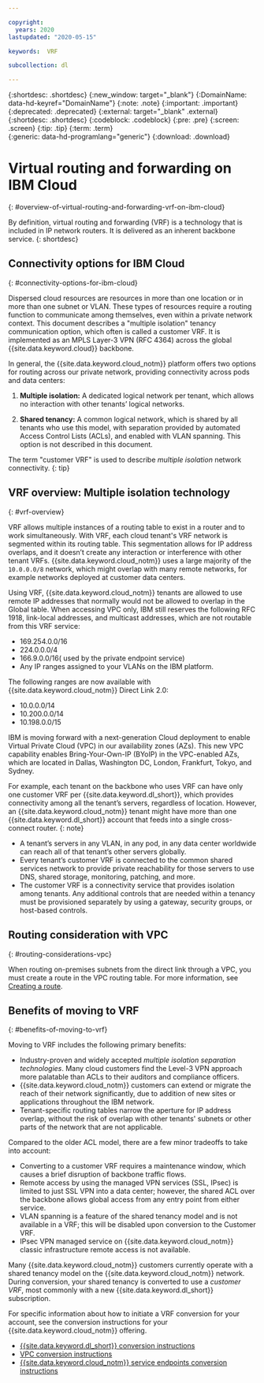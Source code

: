 ```yaml
---

copyright:
  years: 2020
lastupdated: "2020-05-15"

keywords:  VRF

subcollection: dl

---
```


{:shortdesc: .shortdesc}
{:new_window: target="_blank"}
{:DomainName: data-hd-keyref="DomainName"}
{:note: .note}
{:important: .important}
{:deprecated: .deprecated}
{:external: target="_blank" .external}
{:shortdesc: .shortdesc}
{:codeblock: .codeblock}
{:pre: .pre}
{:screen: .screen}
{:tip: .tip}
{:term: .term}  
{:generic: data-hd-programlang="generic"}
{:download: .download}  

# Virtual routing and forwarding on IBM Cloud
{: #overview-of-virtual-routing-and-forwarding-vrf-on-ibm-cloud}

By definition, virtual routing and forwarding (VRF) is a technology that is included in IP network routers. It is delivered as an inherent backbone service.
{: shortdesc}

## Connectivity options for IBM Cloud
{: #connectivity-options-for-ibm-cloud}

Dispersed cloud resources are resources in more than one location or in more than one subnet or VLAN. These types of resources require a routing function to communicate among themselves, even within a private network context. This document describes a "multiple isolation" tenancy communication option, which often is called a customer VRF. It is implemented as an MPLS Layer-3 VPN (RFC 4364) across the global {{site.data.keyword.cloud}} backbone.

In general, the {{site.data.keyword.cloud_notm}} platform offers two options for routing across our private network, providing connectivity across pods and data centers:

1. **Multiple isolation:** A dedicated logical network per tenant, which allows no interaction with other tenants’ logical networks.

2. **Shared tenancy:** A common logical network, which is shared by all tenants who use this model, with separation provided by automated Access Control Lists (ACLs), and enabled with VLAN spanning. This option is not described in this document.

The term "customer VRF" is used to describe _multiple isolation_ network connectivity.
{: tip}

## VRF overview: Multiple isolation technology
{: #vrf-overview}

VRF allows multiple instances of a routing table to exist in a router and to work simultaneously. With VRF, each cloud tenant's VRF network is segmented within its routing table. This segmentation allows for IP address overlaps, and it doesn’t create any interaction or interference with other tenant VRFs. {{site.data.keyword.cloud_notm}} uses a large majority of the `10.0.0.0/8` network, which might overlap with many remote networks, for example networks deployed at customer data centers.

Using VRF, {{site.data.keyword.cloud_notm}} tenants are allowed to use remote IP addresses that normally would not be allowed to overlap in the Global table. When accessing VPC only, IBM still reserves the following RFC 1918, link-local addresses, and multicast addresses, which are not routable from this VRF service:

* 169.254.0.0/16
* 224.0.0.0/4
* 166.9.0.0/16( used by the private endpoint service)
* Any IP ranges assigned to your VLANs on the IBM platform.

The following ranges are now available with {{site.data.keyword.cloud_notm}} Direct Link 2.0:

* 10.0.0.0/14
* 10.200.0.0/14
* 10.198.0.0/15

IBM is moving forward with a next-generation Cloud deployment to enable Virtual Private Cloud (VPC) in our availability zones (AZs). This new VPC capability enables Bring-Your-Own-IP (BYoIP) in the VPC-enabled AZs, which are located in Dallas, Washington DC, London, Frankfurt, Tokyo, and Sydney.

For example, each tenant on the backbone who uses VRF can have only one customer VRF per {{site.data.keyword.dl_short}}, which provides connectivity among all the tenant’s servers, regardless of location. However, an {{site.data.keyword.cloud_notm}} tenant might have more than one {{site.data.keyword.dl_short}} account that feeds into a single cross-connect router.
{: note}

* A tenant’s servers in any VLAN, in any pod, in any data center worldwide can reach all of that tenant’s other servers globally.
* Every tenant’s customer VRF is connected to the common shared services network to provide private reachability for those servers to use DNS, shared storage, monitoring, patching, and more.
* The customer VRF is a connectivity service that provides isolation among tenants. Any additional controls that are needed within a tenancy must be provisioned separately by using a gateway, security groups, or host-based controls.

## Routing consideration with VPC
{: #routing-considerations-vpc}

When routing on-premises subnets from the direct link through a VPC, you must create a route in the VPC routing table. For more information, see [Creating a route](/docs/vpc?topic=vpc-create-vpc-route).

## Benefits of moving to VRF
{: #benefits-of-moving-to-vrf}

Moving to VRF includes the following primary benefits:

* Industry-proven and widely accepted _multiple isolation separation technologies_. Many cloud customers find the Level-3 VPN approach more palatable than ACLs to their auditors and compliance officers.   
* {{site.data.keyword.cloud_notm}} customers can extend or migrate the reach of their network significantly, due to addition of new sites or applications throughout the IBM network.
* Tenant-specific routing tables narrow the aperture for IP address overlap, without the risk of overlap with other tenants' subnets or other parts of the network that are not applicable.

Compared to the older ACL model, there are a few minor tradeoffs to take into account:

* Converting to a customer VRF requires a maintenance window, which causes a brief disruption of backbone traffic flows.
* Remote access by using the managed VPN services (SSL, IPsec) is limited to just SSL VPN into a data center; however, the shared ACL over the backbone allows global access from any entry point from either service.
* VLAN spanning is a feature of the shared tenancy model and is not available in a VRF; this will be disabled upon conversion to the Customer VRF.
* IPsec VPN managed service on {{site.data.keyword.cloud_notm}} classic infrastructure remote access is not available.

Many {{site.data.keyword.cloud_notm}} customers currently operate with a shared tenancy model on the {{site.data.keyword.cloud_notm}} network. During conversion, your shared tenancy is converted to use a _customer VRF_, most commonly with a new {{site.data.keyword.dl_short}} subscription.  

For specific information about how to initiate a VRF conversion for your account, see the conversion instructions for your {{site.data.keyword.cloud_notm}} offering.

* [{{site.data.keyword.dl_short}} conversion instructions](/docs/dl?topic=dl-what-happens-during-the-account-conversion-process)
* [VPC conversion instructions](/docs/vpc-on-classic?topic=vpc-on-classic-setting-up-access-to-your-classic-infrastructure-from-vpc#how-you-can-initiate-the-conversion)
* [{{site.data.keyword.cloud_notm}} service endpoints conversion instructions](/docs/account?topic=account-vrf-service-endpoint)
